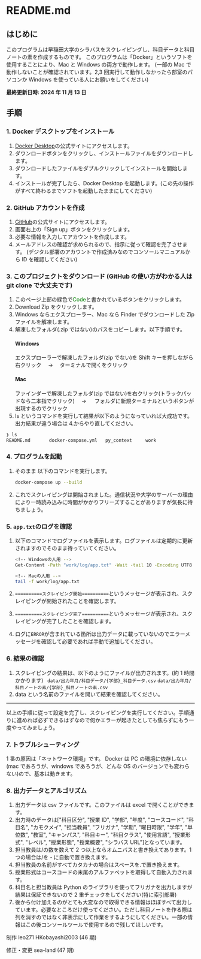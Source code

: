# README.md

## はじめに

このプログラムは早稲田大学のシラバスをスクレイピングし、科目データと科目ノートの素を作成するものです。
このプログラムは「Docker」というソフトを使用することにより、Mac と Windows の両方で動作します。
(一部の Mac で動作しないことが確認されています。2,3 回実行して動作しなかったら部室のパソコンか Windows を使っている人にお願いをしてください)

**最終更新日時: 2024 年 11 月 13 日**

## 手順

### 1. Docker デスクトップをインストール

1. [Docker Desktop](https://www.docker.com/products/docker-desktop/)の公式サイトにアクセスします。
2. ダウンロードボタンをクリックし、インストールファイルをダウンロードします。
3. ダウンロードしたファイルをダブルクリックしてインストールを開始します。
4. インストールが完了したら、Docker Desktop を起動します。(この先の操作がすべて終わるまでソフトを起動したままにしてください)

### 2. GitHub アカウントを作成

1. [GitHub](https://github.com/)の公式サイトにアクセスします。
2. 画面右上の「Sign up」ボタンをクリックします。
3. 必要な情報を入力してアカウントを作成します。
4. メールアドレスの確認が求められるので、指示に従って確認を完了させます。
   (デジタル部署のアカウントで作成済みなのでコンソールマニュアルから ID を確認してください)

### 3. このプロジェクトをダウンロード (GitHub の使い方がわかる人は git clone で大丈夫です)

1. このページ上部の緑色で<span style="color: green;">Code</span>と書かれているボタンをクリックします。
2. Download Zip をクリックします。
3. Windows ならエクスプローラー、Mac なら Finder でダウンロードした Zip ファイルを解凍します。
4. 解凍したフォルダ(.zip ではない)のパスをコピーします。以下手順です。
   #### Windows
   エクスプローラーで解凍したフォルダ(zip でない)を Shift キーを押しながら右クリック　 → 　ターミナルで開くをクリック
   #### Mac
   ファインダーで解凍したフォルダ(zip ではない)を右クリック(トラックパッドなら二本指でクリック)　 → 　 フォルダに新規ターミナルというボタンが出現するのでクリック
5. ls というコマンドを実行して結果が以下のようになっていれば大成功です。出力結果が違う場合は 4.からやり直してください。

```bash
❯ ls
README.md		docker-compose.yml   py_context		work
```

### 4. プログラムを起動

1. そのまま 以下のコマンドを実行します。
   ```bash
   docker-compose up --build
   ```
2. これでスクレイピングは開始されました。通信状況や大学のサーバーの理由により一時読み込みに時間がかかりフリーズすることがありますが気長に待ちましょう。

### 5. `app.txt`のログを確認

1. 以下のコマンドでログファイルを表示します。ログファイルは定期的に更新されますのでそのまま待っていてください。

   ```bash
   <!-- Windowsの人用 -->
   Get-Content -Path "work/log/app.txt" -Wait -tail 10 -Encoding UTF8

   <!-- Macの人用 -->
   tail -f work/log/app.txt
   ```

2. `==========スクレイピング開始==========`というメッセージが表示され、スクレイピングが開始されたことを確認します。
3. `==========スクレイピング完了==========`というメッセージが表示され、スクレイピングが完了したことを確認します。
4. ログに`ERROR`が含まれている箇所は出力データに載っていないのでエラーメッセージを確認して必要であれば手動で追加してください。

### 6. 結果の確認

1. スクレイピングの結果は、以下のようにファイルが出力されます。(約 1 時間かかります)
   ` data/出力年月/科目データ/{学部}_科目データ.csv`
   `data/出力年月/科目ノートの素/{学部}_科目ノートの素.csv `
2. data という名前のファイルを開いて結果を確認してください。

---

以上の手順に従って設定を完了し、スクレイピングを実行してください。手順通りに進めれば必ずできるはずなので何かエラーが起きたとしても焦らずにもう一度やってみましょう。

### 7. トラブルシューティング

1 番の原因は「ネットワーク環境」です。
Docker は PC の環境に依存しない(mac であろうが、windows であろうが、どんな OS のバージョンでも変わらない)ので、基本は動きます。

### 8. 出力データとアルゴリズム

1. 出力データは csv ファイルです。このファイルは excel で開くことができます。
2. 出力時のデータは["科目区分", "授業 ID", "学部", "年度", "コースコード", "科目名", "カモクメイ", "担当教員", "フリガナ", "学期", "曜日時限", "学年", "単位数", "教室", "キャンパス", "科目キー", "科目クラス", "使用言語", "授業形式", "レベル", "授業形態", "授業概要", "シラバス URL"]となっています。
3. 担当教員は/の数を数えて 2 つ以上ならオムニバスと書き換えてあります。1 つの場合は/を・に自動で置き換えます。
4. 担当教員の名前がすべてカタカナの場合はスペースを.で置き換えます。
5. 授業形式はコースコードの末尾のアルファベットを取得して自動入力されます。
6. 科目名と担当教員は Python のライブラリを使ってフリガナを出力しますが結果は保証できないので 2 重チェックをしてください(特に索引部署)
7. 後から付け加えるのがとても大変なので取得できる情報はほぼすべて出力しています。必要なところだけ使ってください。ただし科目ノートを作る際は列を消すのではなく非表示にして作業をするようにしてください。一部の情報はこの後コンソールツールで使用するので残してほしいです。

制作
leo271
HKobayashi2003 (46 期)

修正・変更
sea-land (47 期)
